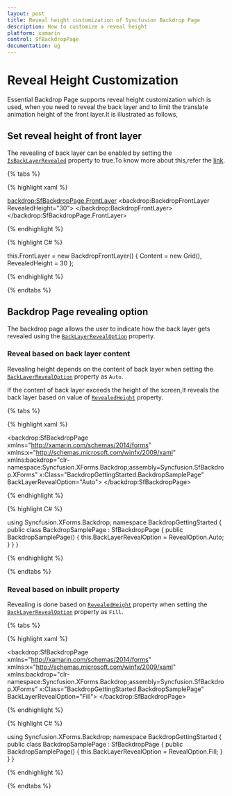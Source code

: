 ```yaml
---
layout: post
title: Reveal height customization of Syncfusion Backdrop Page
description: How to customize a reveal height
platform: xamarin
control: SfBackdropPage
documentation: ug
---
```


# Reveal Height Customization

Essential Backdrop Page supports reveal height customization which is used, when you need to reveal the back layer and to limit the translate animation height of the front layer.It is illustrated as follows,

## Set reveal height of front layer

The revealing of back layer can be enabled by setting the [`IsBackLayerRevealed`](https://help.syncfusion.com/cr/xamarin/Syncfusion.SfBackdrop.XForms~Syncfusion.XForms.Backdrop.SfBackdropPage~IsBackLayerRevealed.html) property to true.To know more about this,refer the [link](https://help.syncfusion.com/xamarin/sfbackdroppage/getting-started?cs-save-lang=1&cs-lang=csharp#reveal-and-conceal-the-back-layer).

{% tabs %} 

{% highlight xaml %} 

<backdrop:SfBackdropPage.FrontLayer>
        <backdrop:BackdropFrontLayer RevealedHeight="30">
            <Grid />
        </backdrop:BackdropFrontLayer>
</backdrop:SfBackdropPage.FrontLayer> 


{% endhighlight %}

{% highlight C# %} 

this.FrontLayer = new BackdropFrontLayer()
{
	Content = new Grid(),
	RevealedHeight = 30
};

{% endhighlight %}

{% endtabs %}

## Backdrop Page revealing option

The backdrop page allows the user to indicate how the back layer gets revealed using the [`BackLayerRevealOption`](https://help.syncfusion.com/cr/xamarin/Syncfusion.SfBackdrop.XForms~Syncfusion.XForms.Backdrop.SfBackdropPage~BackLayerRevealOption.html) property.

### Reveal based on back layer content

Revealing height depends on the content of back layer when setting the [`BackLayerRevealOption`](https://help.syncfusion.com/cr/xamarin/Syncfusion.SfBackdrop.XForms~Syncfusion.XForms.Backdrop.SfBackdropPage~BackLayerRevealOption.html) property as `Auto`.

If the content of back layer exceeds the height of the screen,It reveals the back layer based on value of [`RevealedHeight`](https://help.syncfusion.com/cr/xamarin/Syncfusion.SfBackdrop.XForms~Syncfusion.XForms.Backdrop.SfBackdropPage~BackLayerRevealOption.html) property.

{% tabs %} 

{% highlight xaml %} 

<backdrop:SfBackdropPage
    xmlns="http://xamarin.com/schemas/2014/forms"
    xmlns:x="http://schemas.microsoft.com/winfx/2009/xaml"
    xmlns:backdrop="clr-namespace:Syncfusion.XForms.Backdrop;assembly=Syncfusion.SfBackdrop.XForms"
    x:Class="BackdropGettingStarted.BackdropSamplePage"
    BackLayerRevealOption="Auto">
</backdrop:SfBackdropPage>

{% endhighlight %}

{% highlight C# %} 

using Syncfusion.XForms.Backdrop;
namespace BackdropGettingStarted
{
    public class BackdropSamplePage : SfBackdropPage
    {
        public BackdropSamplePage()
        {
            this.BackLayerRevealOption = RevealOption.Auto;
        }
    }
}

{% endhighlight %}

{% endtabs %}

### Reveal based on inbuilt property

Revealing is done based on [`RevealedHeight`](https://help.syncfusion.com/cr/xamarin/Syncfusion.SfBackdrop.XForms~Syncfusion.XForms.Backdrop.SfBackdropPage~BackLayerRevealOption.html) property when setting the [`BackLayerRevealOption`](https://help.syncfusion.com/cr/xamarin/Syncfusion.SfBackdrop.XForms~Syncfusion.XForms.Backdrop.SfBackdropPage~BackLayerRevealOption.html) property as `Fill`.

{% tabs %} 

{% highlight xaml %} 

<backdrop:SfBackdropPage
    xmlns="http://xamarin.com/schemas/2014/forms"
    xmlns:x="http://schemas.microsoft.com/winfx/2009/xaml"
    xmlns:backdrop="clr-namespace:Syncfusion.XForms.Backdrop;assembly=Syncfusion.SfBackdrop.XForms"
    x:Class="BackdropGettingStarted.BackdropSamplePage"
    BackLayerRevealOption="Fill">
</backdrop:SfBackdropPage>

{% endhighlight %}

{% highlight C# %} 

using Syncfusion.XForms.Backdrop;
namespace BackdropGettingStarted
{
    public class BackdropSamplePage : SfBackdropPage
    {
        public BackdropSamplePage()
        {
            this.BackLayerRevealOption = RevealOption.Fill;
        }
    }
}

{% endhighlight %}

{% endtabs %}
